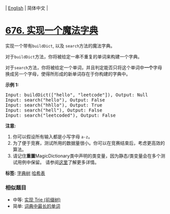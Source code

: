 | [English](README_EN.md) | 简体中文 |

# [676. 实现一个魔法字典](https://leetcode-cn.com/problems/implement-magic-dictionary)
<p>实现一个带有<code>buildDict</code>, 以及&nbsp;<code>search</code>方法的魔法字典。</p>

<p>对于<code>buildDict</code>方法，你将被给定一串不重复的单词来构建一个字典。</p>

<p>对于<code>search</code>方法，你将被给定一个单词，并且判定能否只将这个单词中<strong>一个</strong>字母换成另一个字母，使得所形成的新单词存在于你构建的字典中。</p>

<p><strong>示例 1:</strong></p>

<pre>
Input: buildDict([&quot;hello&quot;, &quot;leetcode&quot;]), Output: Null
Input: search(&quot;hello&quot;), Output: False
Input: search(&quot;hhllo&quot;), Output: True
Input: search(&quot;hell&quot;), Output: False
Input: search(&quot;leetcoded&quot;), Output: False
</pre>

<p><strong>注意:</strong></p>

<ol>
	<li>你可以假设所有输入都是小写字母&nbsp;<code>a-z</code>。</li>
	<li>为了便于竞赛，测试所用的数据量很小。你可以在竞赛结束后，考虑更高效的算法。</li>
	<li>请记住<strong>重置</strong>MagicDictionary类中声明的类变量，因为静态/类变量会在多个测试用例中保留。 请参阅<a href="http://leetcode.com/faq/#different-output">这里</a>了解更多详情。</li>
</ol>

**标签:**  [字典树](https://leetcode-cn.com/tag/trie) [哈希表](https://leetcode-cn.com/tag/hash-table) 
 ### 相似题目
- 中等:	[实现 Trie (前缀树)](https://leetcode-cn.com/problems/implement-trie-prefix-tree) 
- 简单:	[词典中最长的单词](https://leetcode-cn.com/problems/longest-word-in-dictionary) 
